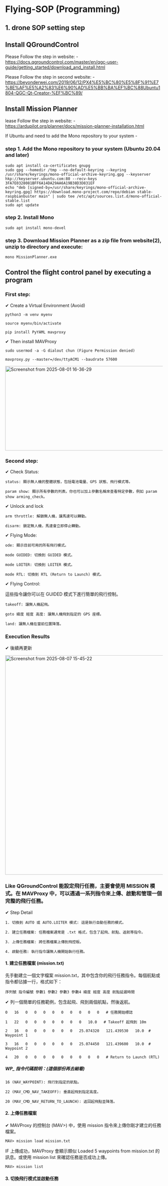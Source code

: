 # Flying-SOP (Programming)

## 1. drone SOP setting step

## Install QGroundControl

Please Follow the step in website: - https://docs.qgroundcontrol.com/master/en/qgc-user-guide/getting_started/download_and_install.html

Please Follow the step in second website: - https://beyonderwei.com/2019/06/12/PX4%E5%BC%80%E5%8F%91%E7%8E%AF%E5%A2%83%E6%90%AD%E5%BB%BA%EF%BC%88Ubuntu1804-QGC-Qt-Creator-%EF%BC%89/

## Install Mission Planner

lease Follow the step in website: - https://ardupilot.org/planner/docs/mission-planner-installation.html

If Ubuntu and need to add the Mono repository to your system - 

### step 1. Add the Mono repository to your system (Ubuntu 20.04 and later)

    sudo apt install ca-certificates gnupg
    sudo gpg --homedir /tmp --no-default-keyring --keyring /usr/share/keyrings/mono-official-archive-keyring.gpg --keyserver hkp://keyserver.ubuntu.com:80 --recv-keys 3FA7E0328081BFF6A14DA29AA6A19B38D3D831EF
    echo "deb [signed-by=/usr/share/keyrings/mono-official-archive-keyring.gpg] https://download.mono-project.com/repo/debian stable-raspbianbuster main" | sudo tee /etc/apt/sources.list.d/mono-official-stable.list
    sudo apt update

### step 2. Install Mono

    sudo apt install mono-devel

### step 3. Download Mission Planner as a zip file from website(2), unzip to directory and execute:

    mono MissionPlanner.exe

## Control the flight control panel by executing a program

### First step:

✔ Create a Virtual Environment (Avoid)

    python3 -m venv myenv

    source myenv/bin/activate

    pip install PyYAML mavproxy

✔ Then install MAVProxy 

    sudo usermod -a -G dialout chun (Figure Permission denied)

    mavproxy.py --master=/dev/ttyACM1 --baudrate 57600

<img width="1037" height="270" alt="Screenshot from 2025-08-01 16-36-29" src="https://github.com/user-attachments/assets/4b577e1b-c7ef-4d77-95de-1f6efa70dc91" />

### Second step:

✔ Check Status:

    status: 顯示無人機的整體狀態，包括電池電量、GPS 狀態、飛行模式等。

    param show: 顯示所有參數的列表。你也可以加上參數名稱來查看特定參數，例如 param show arming_check。

✔ Unlock and lock

    arm throttle: 解鎖無人機，讓馬達可以轉動。

    disarm: 鎖定無人機，馬達會立即停止轉動。

✔ Flying Mode:

    ode: 顯示目前可用的所有飛行模式。

    mode GUIDED: 切換到 GUIDED 模式。

    mode LOITER: 切換到 LOITER 模式。

    mode RTL: 切換到 RTL (Return to Launch) 模式。

✔ Flying Control:

這些指令讓你可以在 GUIDED 模式下進行簡單的飛行控制。

    takeoff: 讓無人機起飛。

    goto 緯度 經度 高度: 讓無人機飛到指定的 GPS 座標。

    land: 讓無人機在當前位置降落。

### Execution Results

✔ 後續再更新

<img width="1126" height="701" alt="Screenshot from 2025-08-07 15-45-22" src="https://github.com/user-attachments/assets/d02cc3b8-ba5b-43f4-b29c-bac4fcbb331c" />

### Like QGroundControl 能設定飛行任務，主要會使用 MISSION 模式。在 MAVProxy 中，可以透過一系列指令來上傳、啟動和管理一個完整的飛行任務。

✔ Step Detail

    1. 切換到 AUTO 或 AUTO.LOITER 模式: 這是執行自動任務的模式。
    
    2. 建立任務檔案: 任務檔案通常是 .txt 格式，包含了起飛、航點、返航等指令。
    
    3. 上傳任務檔案: 將任務檔案上傳到飛控板。
    
    4. 啟動任務: 執行指令讓無人機開始執行任務。

#### 1. 建立任務檔案 (mission.txt)
   
先手動建立一個文字檔案 mission.txt，其中包含你的飛行任務指令。每個航點或指令都佔據一行，格式如下：

    序列號 指令編號 參數1 參數2 參數3 參數4 緯度 經度 高度 航點延遲時間

✔ 列一個簡單的任務範例，包含起飛、飛到兩個航點，然後返航。

    0   16   0   0   0   0   0   0   0   0   0   # 任務開始標誌
    
    1   22   0   0   0   0   0   0   0   10.0   # Takeoff 起飛到 10m
    
    2   16   0   0   0   0   0   0   25.074320   121.439530   10.0  # Waypoint 1
    
    3   16   0   0   0   0   0   0   25.074450   121.439600   10.0  # Waypoint 2
    
    4   20   0   0   0   0   0   0   0   0   0   # Return to Launch (RTL)

##### WP_ 指令代碼說明：(這個部份再去細看)

    16 (NAV_WAYPOINT): 飛行到指定的航點。

    22 (MAV_CMD_NAV_TAKEOFF): 垂直起飛到指定高度。

    20 (MAV_CMD_NAV_RETURN_TO_LAUNCH): 返回起飛點並降落。

#### 2. 上傳任務檔案

✔ MAVProxy 的控制台 (MAV>) 中，使用 mission 指令來上傳你剛才建立的任務檔案。

    MAV> mission load mission.txt

IF 上傳成功，MAVProxy 會顯示類似 Loaded 5 waypoints from mission.txt 的訊息。或使用 mission list 來確認任務是否成功上傳。
    
    MAV> mission list

#### 3. 切換飛行模式並啟動任務


